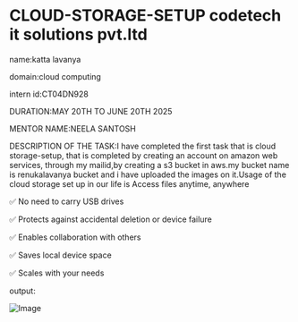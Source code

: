 # CLOUD-STORAGE-SETUP codetech it solutions pvt.ltd

name:katta lavanya

domain:cloud computing

intern id:CT04DN928

DURATION:MAY 20TH TO JUNE 20TH 2025

MENTOR NAME:NEELA SANTOSH

DESCRIPTION OF THE TASK:I have completed the first task that is cloud storage-setup, that is completed by creating an account on amazon web services, through my mailid,by creating a s3 bucket in aws.my bucket name is renukalavanya bucket and i have uploaded the images on it.Usage of the cloud storage set up in our life is Access files anytime, anywhere

✅ No need to carry USB drives

✅ Protects against accidental deletion or device failure

✅ Enables collaboration with others

✅ Saves local device space

✅ Scales with your needs

output:

![Image](https://github.com/user-attachments/assets/55b2b2be-0612-4c86-84ef-d1af4c92199e)
